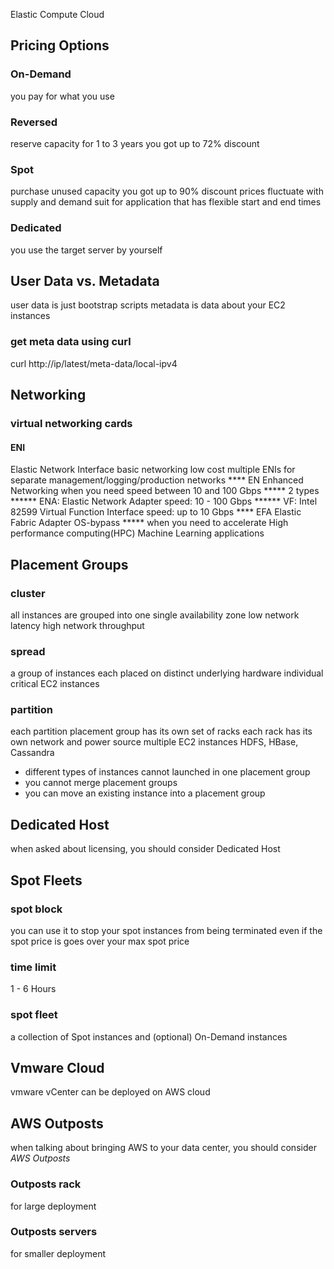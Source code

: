Elastic Compute Cloud 

## Pricing Options 
### On-Demand 
you pay for what you use 

### Reversed 
reserve capacity for 1 to 3 years you got up to 72% discount 

### Spot 
purchase unused capacity you got up to 90% discount prices fluctuate with supply and demand suit for application that has flexible start and end times 

### Dedicated 
you use the target server by yourself

## User Data vs. Metadata 
user data is just bootstrap scripts 
metadata is data about your EC2 instances
### get meta data using curl 
curl http://ip/latest/meta-data/local-ipv4 
## Networking
### virtual networking cards 
#### ENI 
Elastic Network Interface 
basic networking low cost multiple ENIs for separate management/logging/production networks **** EN Enhanced Networking when you need speed between 10 and 100 Gbps ***** 2 types ****** ENA: Elastic Network Adapter speed: 10 - 100 Gbps ****** VF: Intel 82599 Virtual Function Interface speed: up to 10 Gbps **** EFA Elastic Fabric Adapter OS-bypass ***** when you need to accelerate High performance computing(HPC) Machine Learning applications 

## Placement Groups 
### cluster 
all instances are grouped into one single availability zone low network latency high network throughput

### spread 
a group of instances each placed on distinct underlying hardware individual critical EC2 instances

### partition 
each partition placement group has its own set of racks each rack has its own network and power source multiple EC2 instances HDFS, HBase, Cassandra 

- different types of instances cannot launched in one placement group 
- you cannot merge placement groups 
- you can move an existing instance into a placement group 

## Dedicated Host
when asked about licensing, you should consider Dedicated Host 
## Spot Fleets
### spot block 
you can use it to stop your spot instances from being terminated even if the spot price is goes over your max spot price 
### time limit 
1 - 6 Hours
### spot fleet 
a collection of Spot instances and (optional) On-Demand instances 
## Vmware Cloud

vmware vCenter can be deployed on AWS cloud

## AWS Outposts 

when talking about bringing AWS to your data center, you should consider _AWS Outposts_

### Outposts rack
for large deployment

### Outposts servers
for smaller deployment